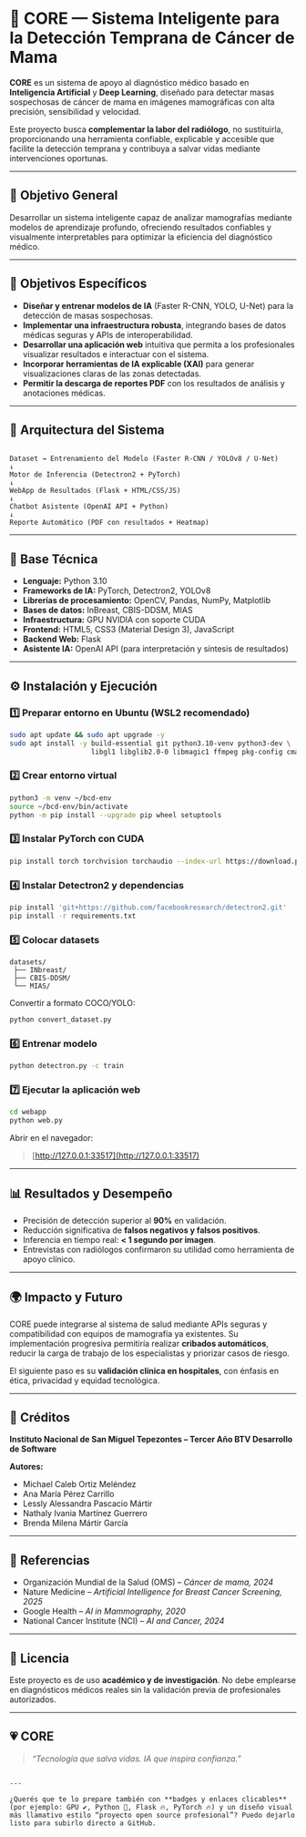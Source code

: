 
# 🧠 CORE — Sistema Inteligente para la Detección Temprana de Cáncer de Mama

**CORE** es un sistema de apoyo al diagnóstico médico basado en **Inteligencia Artificial** y **Deep Learning**, diseñado para detectar masas sospechosas de cáncer de mama en imágenes mamográficas con alta precisión, sensibilidad y velocidad.

Este proyecto busca **complementar la labor del radiólogo**, no sustituirla, proporcionando una herramienta confiable, explicable y accesible que facilite la detección temprana y contribuya a salvar vidas mediante intervenciones oportunas.

---

## 🚀 Objetivo General

Desarrollar un sistema inteligente capaz de analizar mamografías mediante modelos de aprendizaje profundo, ofreciendo resultados confiables y visualmente interpretables para optimizar la eficiencia del diagnóstico médico.

---

## 🎯 Objetivos Específicos

- **Diseñar y entrenar modelos de IA** (Faster R-CNN, YOLO, U-Net) para la detección de masas sospechosas.  
- **Implementar una infraestructura robusta**, integrando bases de datos médicas seguras y APIs de interoperabilidad.  
- **Desarrollar una aplicación web** intuitiva que permita a los profesionales visualizar resultados e interactuar con el sistema.  
- **Incorporar herramientas de IA explicable (XAI)** para generar visualizaciones claras de las zonas detectadas.  
- **Permitir la descarga de reportes PDF** con los resultados de análisis y anotaciones médicas.

---

## 🧩 Arquitectura del Sistema

```

Dataset → Entrenamiento del Modelo (Faster R-CNN / YOLOv8 / U-Net)
↓
Motor de Inferencia (Detectron2 + PyTorch)
↓
WebApp de Resultados (Flask + HTML/CSS/JS)
↓
Chatbot Asistente (OpenAI API + Python)
↓
Reporte Automático (PDF con resultados + Heatmap)

````

---

## 🧠 Base Técnica

- **Lenguaje:** Python 3.10  
- **Frameworks de IA:** PyTorch, Detectron2, YOLOv8  
- **Librerías de procesamiento:** OpenCV, Pandas, NumPy, Matplotlib  
- **Bases de datos:** InBreast, CBIS-DDSM, MIAS  
- **Infraestructura:** GPU NVIDIA con soporte CUDA  
- **Frontend:** HTML5, CSS3 (Material Design 3), JavaScript  
- **Backend Web:** Flask  
- **Asistente IA:** OpenAI API (para interpretación y síntesis de resultados)

---

## ⚙️ Instalación y Ejecución

### 1️⃣ Preparar entorno en Ubuntu (WSL2 recomendado)
```bash
sudo apt update && sudo apt upgrade -y
sudo apt install -y build-essential git python3.10-venv python3-dev \
                    libgl1 libglib2.0-0 libmagic1 ffmpeg pkg-config cmake
````

### 2️⃣ Crear entorno virtual

```bash
python3 -m venv ~/bcd-env
source ~/bcd-env/bin/activate
python -m pip install --upgrade pip wheel setuptools
```

### 3️⃣ Instalar PyTorch con CUDA

```bash
pip install torch torchvision torchaudio --index-url https://download.pytorch.org/whl/cu128
```

### 4️⃣ Instalar Detectron2 y dependencias

```bash
pip install 'git+https://github.com/facebookresearch/detectron2.git'
pip install -r requirements.txt
```

### 5️⃣ Colocar datasets

```
datasets/
 ├── INbreast/
 ├── CBIS-DDSM/
 └── MIAS/
```

Convertir a formato COCO/YOLO:

```bash
python convert_dataset.py
```

### 6️⃣ Entrenar modelo

```bash
python detectron.py -c train
```

### 7️⃣ Ejecutar la aplicación web

```bash
cd webapp
python web.py
```

Abrir en el navegador:

> [http://127.0.0.1:33517](http://127.0.0.1:33517)

---

## 📊 Resultados y Desempeño

* Precisión de detección superior al **90%** en validación.
* Reducción significativa de **falsos negativos y falsos positivos**.
* Inferencia en tiempo real: **< 1 segundo por imagen**.
* Entrevistas con radiólogos confirmaron su utilidad como herramienta de apoyo clínico.

---

## 🌍 Impacto y Futuro

CORE puede integrarse al sistema de salud mediante APIs seguras y compatibilidad con equipos de mamografía ya existentes.
Su implementación progresiva permitiría realizar **cribados automáticos**, reducir la carga de trabajo de los especialistas y priorizar casos de riesgo.

El siguiente paso es su **validación clínica en hospitales**, con énfasis en ética, privacidad y equidad tecnológica.

---

## 🧾 Créditos

**Instituto Nacional de San Miguel Tepezontes – Tercer Año BTV Desarrollo de Software**

**Autores:**

* Michael Caleb Ortiz Meléndez
* Ana María Pérez Carrillo
* Lessly Alessandra Pascacio Mártir
* Nathaly Ivania Martínez Guerrero
* Brenda Milena Mártir García


---

## 🧠 Referencias

* Organización Mundial de la Salud (OMS) – *Cáncer de mama, 2024*
* Nature Medicine – *Artificial Intelligence for Breast Cancer Screening, 2025*
* Google Health – *AI in Mammography, 2020*
* National Cancer Institute (NCI) – *AI and Cancer, 2024*

---

## 📜 Licencia

Este proyecto es de uso **académico y de investigación**.
No debe emplearse en diagnósticos médicos reales sin la validación previa de profesionales autorizados.

---

## 💗 CORE

> *“Tecnología que salva vidas. IA que inspira confianza.”*

```

---

¿Querés que te lo prepare también con **badges y enlaces clicables** (por ejemplo: GPU ✔, Python 🐍, Flask 🔥, PyTorch 🔥) y un diseño visual más llamativo estilo “proyecto open source profesional”? Puedo dejarlo listo para subirlo directo a GitHub.
```
